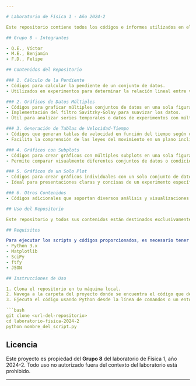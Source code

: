 ```yaml
---

# Laboratorio de Física 1 - Año 2024-2

Este repositorio contiene todos los códigos e informes utilizados en el Laboratorio de Física 1 del año 2024-2. Los contenidos están diseñados específicamente para el uso del **Grupo 8** del laboratorio asignado y no deben ser utilizados por otros grupos o fuera del contexto de este laboratorio.

## Grupo 8 - Integrantes

- Q.E., Víctor
- M.E., Benjamín
- F.D., Felipe

## Contenidos del Repositorio

### 1. Cálculo de la Pendiente
- Códigos para calcular la pendiente de un conjunto de datos.
- Utilizados en experimentos para determinar la relación lineal entre variables medidas.

### 2. Gráficos de Datos Múltiples
- Códigos para graficar múltiples conjuntos de datos en una sola figura.
- Implementación del filtro Savitzky-Golay para suavizar los datos.
- Útil para analizar series temporales o datos de experimentos con múltiples condiciones.

### 3. Generación de Tablas de Velocidad-Tiempo
- Códigos que generan tablas de velocidad en función del tiempo según una aceleración y un ángulo determinados por el usuario.
- Facilita la comprensión de las leyes del movimiento en un plano inclinado o en caída libre.

### 4. Gráficos con Subplots
- Códigos para crear gráficos con múltiples subplots en una sola figura.
- Permite comparar visualmente diferentes conjuntos de datos o condiciones experimentales en un solo vistazo.

### 5. Gráficos de un Solo Plot
- Códigos para crear gráficos individuales con un solo conjunto de datos.
- Ideal para presentaciones claras y concisas de un experimento específico.

### 6. Otros Contenidos
- Códigos adicionales que soportan diversos análisis y visualizaciones de datos experimentales.

## Uso del Repositorio

Este repositorio y todos sus contenidos están destinados exclusivamente para el uso del **Grupo 8** del laboratorio de Física 1 del semestre 2024-2. No se permite el uso de estos materiales por parte de otros grupos o para propósitos externos al laboratorio asignado.

## Requisitos

Para ejecutar los scripts y códigos proporcionados, es necesario tener instalados los siguientes paquetes:
- Python 3.x
- Matplotlib
- SciPy
- ftfy
- JSON

## Instrucciones de Uso

1. Clona el repositorio en tu máquina local.
2. Navega a la carpeta del proyecto donde se encuentra el código que deseas ejecutar.
3. Ejecuta el código usando Python desde la línea de comandos o un entorno de desarrollo.

```bash
git clone <url-del-repositorio>
cd laboratorio-fisica-2024-2
python nombre_del_script.py
```

## Licencia

Este proyecto es propiedad del **Grupo 8** del laboratorio de Física 1, año 2024-2. Todo uso no autorizado fuera del contexto del laboratorio está prohibido.

---
```

